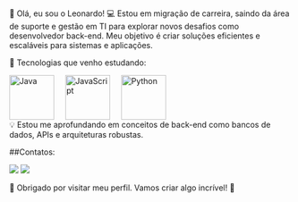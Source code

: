 👋 Olá, eu sou o Leonardo!
💻 Estou em migração de carreira, saindo da área de suporte e gestão em TI para explorar novos desafios como desenvolvedor back-end. Meu objetivo é criar soluções eficientes e escaláveis para sistemas e aplicações.

🚀 Tecnologias que venho estudando:
<div style="display: flex; gap: 20px;"> <img src="https://cdn.jsdelivr.net/gh/devicons/devicon/icons/java/java-original-wordmark.svg" alt="Java" width="80" height="80" /> <img src="https://cdn.jsdelivr.net/gh/devicons/devicon/icons/javascript/javascript-original.svg" alt="JavaScript" width="80" height="80" /> <img src="https://cdn.jsdelivr.net/gh/devicons/devicon/icons/python/python-original-wordmark.svg" alt="Python" width="80" height="80" /> </div>
💡 Estou me aprofundando em conceitos de back-end como bancos de dados, APIs e arquiteturas robustas.


##Contatos:
<div>
<a href="https://www.linkedin.com/in/leonardo-perdone" target="_blank"><img loading="lazy" src="https://img.shields.io/badge/-LinkedIn-%230077B5?style=for-the-badge&logo=linkedin&logoColor=white" target="_blank"></a>   
<a href = "mailto:leonardo.perdone@gmail.com"><img loading="lazy" src="https://img.shields.io/badge/Gmail-D14836?style=for-the-badge&logo=gmail&logoColor=white" target="_blank"></a>
</div>



🌟 Obrigado por visitar meu perfil. Vamos criar algo incrível! 🚀
